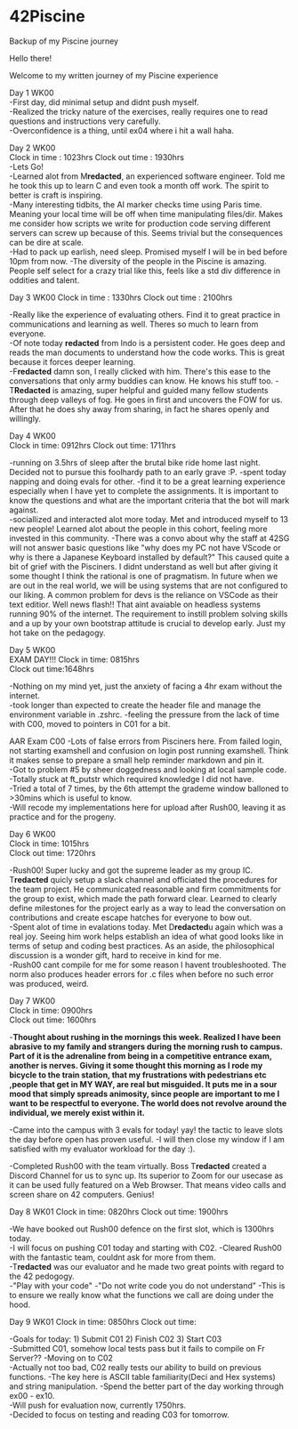 # 42Piscine
Backup of my Piscine journey

Hello there!

Welcome to my written journey of my Piscine experience

Day 1 WK00  
-First day, did minimal setup and didnt push myself.    
-Realized the tricky nature of the exercises, really requires one to read questions and instructions very carefully.    
-Overconfidence is a thing, until ex04 where i hit a wall haha.     


Day 2 WK00  
Clock in time : 1023hrs 
Clock out time : 1930hrs    
-Lets Go!   
-Learned alot from M**redacted**, an experienced software engineer. Told me he took this up to learn C and even took a month off work. The spirit to better is craft is inspiring.  
-Many interesting tidbits, the AI marker checks time using Paris time. Meaning your local time will be off when time manipulating files/dir. Makes me consider how scripts we write for production code serving different servers can screw up because of this. Seems trivial but the consequences can be dire at scale.    
-Had to pack up earlish, need sleep. Promised myself I will be in bed before 10pm from now. 
-The diversity of the people in the Piscine is amazing. People self select for a crazy trial like this, feels like a std div difference in oddities and talent.     

Day 3 WK00 
Clock in time : 1330hrs 
Clock out time : 2100hrs    

-Really like the experience of evaluating others. Find it to great practice in communications and learning as well. Theres so much to learn from everyone.  
-Of note today **redacted** from Indo is a persistent coder. He goes deep and reads the man documents to understand how the code works. This is great because it forces deeper learning.    
-F**redacted** damn son, I really clicked with him. There's this ease to the conversations that only army buddies can know. He knows his stuff too. 
-T**Redacted** is amazing, super helpful and guided many fellow students through deep valleys of fog. He goes in first and uncovers the FOW for us. After that he does shy away from sharing, in fact he shares openly and willingly.   

Day 4 WK00  
Clock in time: 0912hrs 
Clock out time: 1711hrs

-running on 3.5hrs of sleep after the brutal bike ride home last night. Decided not to pursue this foolhardy path to an early grave :P. 
-spent today napping and doing evals for other. 
-find it to be a great learning experience especially when I have yet to complete the assignments. It is important to know the questions and what are the important criteria that the bot will mark against.    
-sociallized and interacted alot more today. Met and introduced myself to 13 new people! Learned alot about the people in this cohort, feeling more invested in this community. 
-There was a convo about why the staff at 42SG will not answer basic questions like "why does my PC not have VScode or why is there a Japanese Keyboard installed by default?" This caused quite a bit of grief with the Pisciners. I didnt understand as well but after giving it some thought I think the rational is one of pragmatism. In future when we are out in the real world, we will be using systems that are not configured to our liking. A common problem for devs is the reliance on VSCode as their text editior. Well news flash!! That aint avaiable on headless systems running 90% of the internet. The requirement to instill problem solving skills and a up by your own bootstrap attitude is crucial to develop early. Just my hot take on the pedagogy.   

Day 5 WK00  
EXAM DAY!!!
Clock in time: 0815hrs  
Clock out time:1648hrs  

-Nothing on my mind yet, just the anxiety of facing a 4hr exam without the internet.    
-took longer than expected to create the header file and manage the environment variable in .zshrc. 
-feeling the pressure from the lack of time with C00, moved to pointers in C01 for a bit.   

AAR Exam C00
-Lots of false errors from Pisciners here. From failed login, not starting examshell and confusion on login post running examshell. Think it makes sense to prepare a small help reminder markdown and pin it.  
-Got to problem #5 by sheer doggedness and looking at local sample code.    
-Totally stuck at ft_putstr which required knowledge I did not have.    
-Tried a total of 7 times, by the 6th attempt the grademe window balloned to >30mins which is useful to know.   
-Will recode my implementations here for upload after Rush00, leaving it as practice and for the progeny.   

Day 6 WK00  
Clock in time: 1015hrs  
Clock out time: 1720hrs 

-Rush00! Super lucky and got the supreme leader as my group IC. T**redacted** quicly setup a slack channel and officiated the procedures for the team project. He communicated reasonable and firm commitments for the group to exist, which made the path forward clear. Learned to clearly define milestones for the project early as a way to lead the conversation on contributions and create escape hatches for everyone to bow out.  
-Spent alot of time in evalations today. Met D**redacted**u again which was a real joy. Seeing him work helps establish an idea of what good looks like in terms of setup and coding best practices. As an aside, the philosophical discussion is a wonder gift, hard to receive in kind for me.    
-Rush00 cant compile for me for some reason I havent troubleshooted. The norm also produces header errors for .c files when before no such error was produced, weird.   

Day 7 WK00  
Clock in time: 0900hrs  
Clock out time: 1600hrs 

-**Thought about rushing in the mornings this week. Realized I have been abrasive to my family and strangers during the morning rush to campus. Part of it is the adrenaline from being in a competitive entrance exam, another is nerves. Giving it some thought this morning as I rode my bicycle to the train station, that my frustrations with pedestrians etc ,people that get in MY WAY, are real but misguided. It puts me in a sour mood that simply spreads animosity, since people are important to me I want to be respectful to everyone. The world does not revolve around the individual, we merely exist within it.**   

-Came into the campus with 3 evals for today! yay! the tactic to leave slots the day before open has proven useful. 
-I will then close my window if I am satisfied with my evaluator workload for the day :).   

 -Completed Rush00 with the team virtually. Boss T**redacted** created a Discord Channel for us to sync up. Its superior to Zoom for our usecase as it can be used fully featured on a Web Browser. That means video calls and screen share on 42 computers. Genius!    

 Day 8 WK01 
 Clock in time: 0820hrs 
 Clock out time: 1900hrs    

 -We have booked out Rush00 defence on the first slot, which is 1300hrs today.  
 -I will focus on pushing C01 today and starting with C02. 
 -Cleared Rush00 with the fantastic team, couldnt ask for more from them.   
 -T**redacted** was our evaluator and he made two great points with regard to the 42 pedogogy.  
 -"Play with your code" 
 -"Do not write code you do not understand" 
 -This is to ensure we really know what the functions we call are doing under the hood. 

 Day 9 WK01 
 Clock in time: 0850hrs 
 Clock out time:    

-Goals for today: 1) Submit C01 2) Finish C02 3) Start C03  
-Submitted C01, somehow local tests pass but it fails to compile on Fr Server?? 
-Moving on to C02   
-Actually not too bad, C02 really tests our ability to build on previous functions. 
-The key here is ASCII table familiarity(Deci and Hex systems) and string manipulation. 
-Spend the better part of the day working through ex00 - ex10.  
-Will push for evaluation now, currently 1750hrs.  
-Decided to focus on testing and reading C03 for tomorrow.    